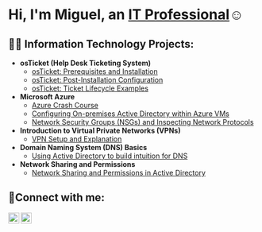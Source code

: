 <h1>Hi, I'm Miguel, an <a href="https://www.linkedin.com/public-profile/settings?trk=d_flagship3_profile_self_view_public_profile">IT Professional</a>☺</h1>

<h2>👨‍💻 Information Technology Projects:</h2>

- <b>osTicket (Help Desk Ticketing System)</b>
  - [osTicket: Prerequisites and Installation](https://github.com/CastroCMiguel/osTicket-Prerequisites-and-Installation)
  - [osTicket: Post-Installation Configuration](https://github.com/CastroCMiguel/osTicket-Post-Installation-Configuration)
  - [osTicket: Ticket Lifecycle Examples](https://github.com/CastroCMiguel/osTicket-Ticket-Lifecycle-Examples)
- <b>Microsoft Azure</b>
  - [Azure Crash Course](https://github.com/CastroCMiguel/AzureCrashCourse)
  - [Configuring On-premises Active Directory within Azure VMs](https://github.com/CastroCMiguel/Test)
  - [Network Security Groups (NSGs) and Inspecting Network Protocols](https://github.com/CastroCMiguel/Networksecuritygroups)
- <b>Introduction to Virtual Private Networks (VPNs)</b>
    - [VPN Setup and Explanation](https://github.com/CastroCMiguel/Test)
- <b> Domain Naming System (DNS) Basics</b>
    - [Using Active Directory to build intuition for DNS](https://github.com/CastroCMiguel/Test)
 - <b> Network Sharing and Permissions</b>
    - [Network Sharing and Permissions in Active Directory](https://github.com/CastroCMiguel/Test)
 
<h2>🤳Connect with me:</h2>

[<img align="left" alt="Josh | Twitter" width="22px" src="https://cdn.jsdelivr.net/npm/simple-icons@v3/icons/twitter.svg" />][twitter]
[<img align="left" alt="Josh | LinkedIn" width="22px" src="https://cdn.jsdelivr.net/npm/simple-icons@v3/icons/linkedin.svg" />][linkedin]

[twitter]: https://twitter.com/CastroCMiguelA
[linkedin]: https://www.linkedin.com/public-profile/settings?trk=d_flagship3_profile_self_view_public_profile
